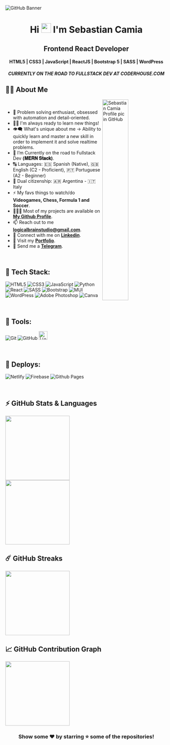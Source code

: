 
![GitHub Banner](https://media.licdn.com/dms/image/D4D16AQHNW2X7VEPE1Q/profile-displaybackgroundimage-shrink_350_1400/0/1685626253922?e=1695254400&v=beta&t=fUUIWpmHjfaklds9kPr5l_cOfuzLvlVZXLpEJn4cBCY)

<h1 align="center">Hi <img src="https://blog.joypixels.com/content/images/2019/06/waving_hand_sign_1024.gif" width="30px"> I'm <b>Sebastian Camia</b></h1>
<h2 align="center"><b>Frontend React Developer</b></h2>
<h4 align="center"><b>HTML5 | CSS3 | JavaScript | ReactJS | Bootstrap 5 | SASS | WordPress</b></h4>
<h5 align="center"><b>CURRENTLY ON THE ROAD TO FULLSTACK DEV AT CODERHOUSE.COM</b></h5>

## 🙋‍♂️ About Me

  <a href="https://ouidev.netlify.app/" target="_blank">
    <img align="right" src="https://ouidev.netlify.app/img/main2.png" alt="Sebastian Camia Profile pic in GitHub" title="Check out my Portfolio here!" width=40% height=auto />
  </a>

<br>

- 🥋 Problem solving enthusiast, obsessed with automation and detail-oriented.
- 👨‍💻 I'm always ready to learn new things!
- 👁‍🗨 What's unique about me → Ability to quickly learn and master a new skill in order to implement it and solve realtime problems.
- 📘 I’m Currently on the road to Fullstack Dev **(𝐌𝐄𝐑𝐍 𝐒𝐭𝐚𝐜𝐤)**.
- 🔠 Languages: 🇪🇸 Spanish (Native), 🇬🇧 English (C2 - Proficient), 🇵🇹 Portuguese (A2 - Beginner)
- 🏴 Dual citizenship: 🇦🇷 Argentina - 🇮🇹 Italy
- ⚡ My favs things to watch/do **Videogames, Chess, Formula 1 and Soccer**.
- 👨🏻‍💻 Most of my projects are available on [**My Github Profile**](https://github.com/CaraRota/ "GitHub Profile").
- 📫 Reach out to me **logicalbrainstudio@gmail.com**.
- 🔗 Connect with me on [**Linkedin**](https://www.linkedin.com/in/sebastian-emanuel-camia-trefs/ "LinkedIn Profile").
- 🔗 Visit my [**Portfolio**](https://ouidev.netlify.app/ "Personal Portfolio").
- 🔗 Send me a [**Telegram**](https://t.me/CaraRota07 "Message me on Telegram").

<!--
## 🌐 Web Development Projects

| Project List | Languages |
| --- | :---: |
| [**🔗 Todo App**](https://github.com/Alkaison/Todo-JavaScript) | HTML, CSS, JS |
| [**🔗 Calculator**](https://github.com/Alkaison/Calculator) | HTML, CSS, JS |
| [**🔗 Currency Converter**](https://github.com/Alkaison/Currency-Converter) | HTML, CSS, JS |
| [**🔗 Tic Tac Toe**](https://github.com/Alkaison/Tic-Tac-Toe) | HTML, CSS, JS |
| [**🔗 King of Spices**](https://github.com/Alkaison/King-of-Spices) | HTML, CSS, JS |
| [**🔗 JavaScript Projects**](https://github.com/Alkaison/Web-Projects) | HTML, CSS, JS |
| [**🔗 Alkaison Blog**](https://github.com/Alkaison/Alkaison.github.io) | Jekyll, Ruby |

## 👨‍💻 Software Development Projects

| Project List | Languages |
| --- | :---: |
| [**🔗 Snake Game**](https://github.com/Alkaison/Snake-Game) | C++ |
| [**🔗 Phonebook Management System**](https://github.com/Alkaison/Phonebook-Management-System) | C |
| [**🔗 Library Management System**](https://github.com/Alkaison/Library-Management-System) | C |
| [**🔗 Number System Converter**](https://github.com/Alkaison/Number-System-Converter) | C |
-->
<br>

## 🚀 Tech Stack:

![HTML5](https://img.shields.io/badge/html5-%23E34F26.svg?style=for-the-badge&logo=html5&logoColor=white)
![CSS3](https://img.shields.io/badge/css3-%231572B6.svg?style=for-the-badge&logo=css3&logoColor=white)
![JavaScript](https://img.shields.io/badge/javascript-%23323330.svg?style=for-the-badge&logo=javascript&logoColor=%23F7DF1E)
![Python](https://img.shields.io/badge/python-3670A0?style=for-the-badge&logo=python&logoColor=ffdd54)
![React](https://img.shields.io/badge/react-%2320232a.svg?style=for-the-badge&logo=react&logoColor=%2361DAFB)
![SASS](https://img.shields.io/badge/SASS-hotpink.svg?style=for-the-badge&logo=SASS&logoColor=white)
![Bootstrap](https://img.shields.io/badge/bootstrap-%238511FA.svg?style=for-the-badge&logo=bootstrap&logoColor=white)
![MUI](https://img.shields.io/badge/MUI-%230081CB.svg?style=for-the-badge&logo=mui&logoColor=white)
![WordPress](https://img.shields.io/badge/WordPress-%23117AC9.svg?style=for-the-badge&logo=WordPress&logoColor=white)
![Adobe Photoshop](https://img.shields.io/badge/adobe%20photoshop-%2331A8FF.svg?style=for-the-badge&logo=adobe%20photoshop&logoColor=white)
![Canva](https://img.shields.io/badge/Canva-%2300C4CC.svg?style=for-the-badge&logo=Canva&logoColor=white)

<br>

## 🔮 Tools:

![Git](https://img.shields.io/badge/git-%23F05033.svg?style=for-the-badge&logo=git&logoColor=white)
![GitHub](https://img.shields.io/badge/github-%23121011.svg?style=for-the-badge&logo=github&logoColor=white)
<code><img height="27" src="https://img.shields.io/badge/Linux-FCC624?style=for-the-badge&logo=linux&logoColor=black" alt="linux" title="Linux"></code>

<br>

## 💾 Deploys:

![Netlify](https://img.shields.io/badge/netlify-%23000000.svg?style=for-the-badge&logo=netlify&logoColor=#00C7B7)
![Firebase](https://img.shields.io/badge/firebase-%23039BE5.svg?style=for-the-badge&logo=firebase)
![Github Pages](https://img.shields.io/badge/github%20pages-121013?style=for-the-badge&logo=github&logoColor=white)

<br>

## ⚡ GitHub Stats & Languages

  <a href="https://github.com/CaraRota/github-readme-stats" title="GitHub Stats Card">
  	<img height="200px" src="https://github-readme-stats.vercel.app/api?username=CaraRota&show_icons=true&theme=react&show=reviews">
  </a>
  <a href="https://github.com/CaraRota/github-readme-stats" title="GitHub Top Languages Card">
   	<img height="200px" src="https://github-readme-stats.vercel.app/api/top-langs/?username=CaraRota&layout=compact&theme=react&langs_count=10&card_width=400">
  </a>

<br>

## ☄️ GitHub Streaks

  <a href="https://github.com/CaraRota/github-readme-streak-stats" title="GitHub Streak Stats">
  	<img height="200px" src="https://streak-stats.demolab.com?user=CaraRota&theme=tokyonight&border_radius=8&date_format=j%20M%5B%20Y%5D&card_width=550)](https://git.io/streak-stats">
  </a>

<br>

## 📈 GitHub Contribution Graph

  <a href="https://github.com/CaraRota/github-readme-activity-graph" title="GitHub Activity Graph">
	  <img height="200px" src="https://github-readme-activity-graph.vercel.app/graph?username=CaraRota&theme=tokyo-night&radius=16">
  </a>

<!--
## ⚙️ Things I work with:

- **OS**: Windows 11.
- **Laptop**: Dell Inspiron 15 3000.
- **Browser**: Microsoft Edge.
- **IDE**: VSCode - The best editor out there.

## 📧 Connect with me:

[![Linkedin Badge](https://img.shields.io/badge/LinkedIn-0077B5?style=for-the-badge&logo=linkedin&logoColor=white)](https://linkedin.com/in/Alkaison "@Alkaison")
[![GitHub Badge](https://img.shields.io/badge/GitHub-100000?style=for-the-badge&logo=github&logoColor=white)](https://github.com/Alkaison "@Alkaison")
[![Gmail Badge](https://img.shields.io/badge/Gmail-D14836?style=for-the-badge&logo=gmail&logoColor=white)](mailto:505ganeshmourya@gmail.com "Email")
[![Twitter Badge](https://img.shields.io/badge/Twitter-1DA1F2?style=for-the-badge&logo=twitter&logoColor=white)](https://twitter.com/Alkaison "@Alkaison")
[![Discord Badge](https://img.shields.io/badge/Discord-5865F2?style=for-the-badge&logo=discord&logoColor=white)](https://discordapp.com/users/536816649425125389 "@Alkaison")
-->
<div align="center">

### Show some ❤️ by starring ⭐ some of the repositories!

</div>
